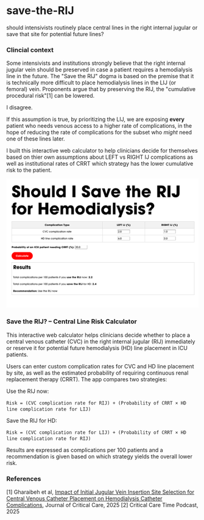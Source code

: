 # save-the-RIJ
should intensivists routinely place central lines in the right internal jugular or save that site for potential future lines?

### Clincial context
Some intensivists and institutions strongly believe that the right internal jugular vein should be preserved in case a patient requires a hemodialysis line in the future. The "Save the RIJ" dogma is based on the premise that it is technically more difficult to place hemodialysis lines in the LIJ (or femoral) vein. Proponents argue that by preserving the RIJ, the "cumulative procedural risk"[1] can be lowered.

I disagree.

If this assumption is true, by prioritizing the LIJ, we are exposing **every** patient who needs venous access to a higher rate of complications, in the hope of reducing the rate of complications for the subset who _might_ need one of these lines later.

I built this interactive web calculator to help clinicians decide for themselves based on thier own assumptions about LEFT vs RIGHT IJ complications as well as institutional rates of CRRT which strategy has the lower cumulative risk to the patient.


![](https://github.com/nickmmark/save-the-RIJ/blob/main/save_the_RIJ.png)

### Save the RIJ? – Central Line Risk Calculator
This interactive web calculator helps clinicians decide whether to place a central venous catheter (CVC) in the right internal jugular (RIJ) immediately or reserve it for potential future hemodialysis (HD) line placement in ICU patients.

Users can enter custom complication rates for CVC and HD line placement by site, as well as the estimated probability of requiring continuous renal replacement therapy (CRRT). The app compares two strategies:

Use the RIJ now:
```
Risk = (CVC complication rate for RIJ) + (Probability of CRRT × HD line complication rate for LIJ)
```

Save the RIJ for HD:
```
Risk = (CVC complication rate for LIJ) + (Probability of CRRT × HD line complication rate for RIJ)
```

Results are expressed as complications per 100 patients and a recommendation is given based on which strategy yields the overall lower risk.




### References
[1] Gharaibeh et al, [Impact of Initial Jugular Vein Insertion Site Selection for Central Venous Catheter Placement on Hemodialysis Catheter Complications](https://pubmed.ncbi.nlm.nih.gov/39755012/), Journal of Critical Care, 2025
[2] Critical Care Time Podcast, 2025
